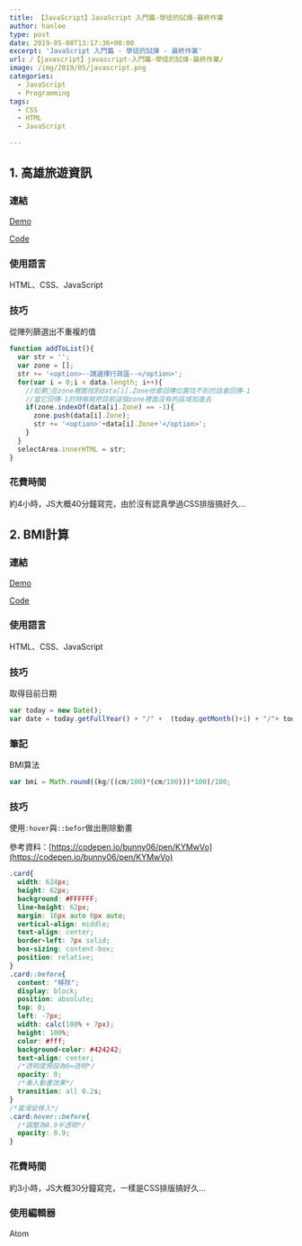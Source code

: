 ```yaml
---
title: 【JavaScript】JavaScript 入門篇-學徒的試煉-最終作業
author: hanlee
type: post
date: 2019-05-08T13:17:36+00:00
excerpt: 'JavaScript 入門篇 - 學徒的試煉 - 最終作業'
url: /【javascript】javascript-入門篇-學徒的試煉-最終作業/
image: /img/2019/05/javascript.png
categories:
  - JavaScript
  - Programming
tags:
  - CSS
  - HTML
  - JavaScript

---
```

## 1. 高雄旅遊資訊

### 連結

[Demo][1]

[Code](https://github.com/hannoeru/kaohsiung-travel-information)

### 使用語言

HTML、CSS、JavaScript

### 技巧

從陣列篩選出不重複的值

```js
function addToList(){
  var str = '';
  var zone = [];
  str += '<option>--請選擇行政區--</option>';
  for(var i = 0;i < data.length; i++){
    //如果在zone裡面找到data[i].Zone他會回傳位置找不到的話會回傳-1
    //當它回傳-1的時候就把目前這個zone裡面沒有的區域加進去
    if(zone.indexOf(data[i].Zone) == -1){
      zone.push(data[i].Zone);
      str += '<option>'+data[i].Zone+'</option>';
    }
  }
  selectArea.innerHTML = str;
}
```

### 花費時間

約4小時，JS大概40分鐘寫完，由於沒有認真學過CSS排版搞好久&#8230;

## 2. BMI計算

### 連結

[Demo](https://hannoeru.github.io/bmi-calculator/)

[Code](https://github.com/hannoeru/bmi-calculator)

### 使用語言

HTML、CSS、JavaScript

### 技巧

取得目前日期

```js
var today = new Date();
var date = today.getFullYear() + "/" +  (today.getMonth()+1) + "/"+ today.getDate();
```

### 筆記

BMI算法

```js
var bmi = Math.round((kg/((cm/100)*(cm/100)))*100)/100;
```

### 技巧

使用`:hover`與`::befor`做出刪除動畫

參考資料：[https://codepen.io/bunny06/pen/KYMwVo](https://codepen.io/bunny06/pen/KYMwVo)

```css
.card{
  width: 624px;
  height: 62px;
  background: #FFFFFF;
  line-height: 62px;
  margin: 16px auto 0px auto;
  vertical-align: middle;
  text-align: center;
  border-left: 7px solid;
  box-sizing: content-box;
  position: relative;
}
.card::before{
  content: "移除";
  display: block;
  position: absolute;
  top: 0;
  left: -7px;
  width: calc(100% + 7px);
  height: 100%;
  color: #fff;
  background-color: #424242;
  text-align: center;
  /*透明度預設為0=透明*/
  opacity: 0;
  /*漸入動畫效果*/
  transition: all 0.2s;
}
/*當滑鼠移入*/
.card:hover::before{
  /*調整為0.9半透明*/
  opacity: 0.9;
}
```

### 花費時間

約3小時，JS大概30分鐘寫完，一樣是CSS排版搞好久&#8230;

### 使用編輯器

Atom

 [1]: https://hannoeru.github.io/kaohsiung-travel-information/